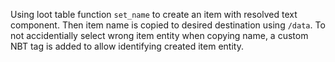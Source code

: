 Using loot table function `set_name` to create an item with resolved text component. 
Then item name is copied to desired destination using `/data`. To not accidentially 
select wrong item entity when copying name, a custom NBT tag is added to allow identifying 
created item entity.
